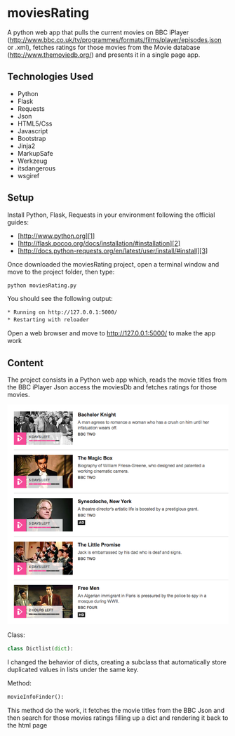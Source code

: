 moviesRating
============
A python web app that pulls the current movies on BBC iPlayer (http://www.bbc.co.uk/tv/programmes/formats/films/player/episodes.json or .xml), fetches
ratings for those movies from the Movie database (http://www.themoviedb.org/) and presents it
in a single page app.

## Technologies Used

* Python
* Flask
* Requests
* Json
* HTML5/Css
* Javascript
* Bootstrap
* Jinja2
* MarkupSafe
* Werkzeug
* itsdangerous
* wsgiref
 
## Setup
Install Python, Flask, Requests in your environment following the official guides: 

* [http://www.python.org][1]
* [http://flask.pocoo.org/docs/installation/#installation][2]
* [http://docs.python-requests.org/en/latest/user/install/#install][3]

Once downloaded the moviesRating project, open a terminal window and move to the project folder, then type: 
``` Bash
python moviesRating.py
``` 
You should see the following output:
``` Bash
* Running on http://127.0.0.1:5000/
* Restarting with reloader
``` 
Open a web browser and move to http://127.0.0.1:5000/ to make the app work

## Content
The project consists in a Python web app which, reads the movie titles from the BBC iPlayer Json 
access the moviesDb and fetches ratings for those movies.

![My image](static/css/images/bbc_movies.png)

Class:
``` Python
class Dictlist(dict):
``` 
I changed the behavior of dicts, creating a subclass that automatically store duplicated values in lists under the same key.

Method:
``` Python
movieInfoFinder():
``` 
This method do the work, it fetches the movie titles from the BBC Json and then search for those movies ratings filling up a dict and rendering it back to the html page

[1]: http://www.python.org
[2]: http://flask.pocoo.org/docs/installation/#installation
[3]: http://docs.python-requests.org/en/latest/user/install/#install